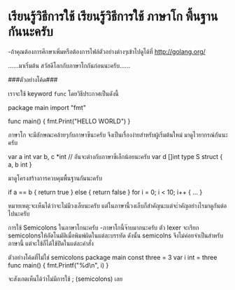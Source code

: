 
เรียนรู้วิธีการใช้ เรียนรู้วิธีการใช้ ภาษาโก พื้นฐานกันนะครับ
=============================================

-ถ้าคุณต้องการศึกษาเพิ่มหรือต้องการไฟล์ตัวอย่างต่างๆเข้าไปดูได้ที่ http://golang.org/

......มาเริ่มต้น สวัสดีโลกกับภาษาโกกันก่อนนะครับ......

###ตัวอย่างโค้ด###

เราจะใช้ keyword `func` โดยวิธีประกาศเป็นดังนี้

package main
import "fmt"

func main() {
        fmt.Print("HELLO WORLD")
}

ภาษาโก จะมีลักษณะคล้ายๆกับภาษาซีนะครับ จึงเป็นเรื่องง่ายสำหรับผู้เริ่มต้นใหม่
มาดูไวยากรณ์กันนะครับ

var a int
var b, c *int // อันจะต่างกับภาษาซีเล็กน้อยนะครับ
var d []int
type S struct { a, b int }

มาดูโครงสร้างการควบคุมพื้นฐานกันนะครับ

if a == b { return true } else { return false }
for i = 0; i < 10; i++ { ... }

หมายเหตุ:จะเห็นได้ว่าจะไม่มีวงเล็บนะครับ แต่ในภาษานี้วงเล็บก็สำคัญนะแต่จะำคัญอย่างไรมาดูกันต่อไปนะครับ

การใช้ Semicolons ในภาษาโกนะครับ
-ภาษาโกนี้จ๊าบมากนะครับ ตัว lexer จะเรียก semicolonsให้อัตโนมัติเมื่อพิมพ์ผิดในแต่ละบรรทัด ดังนั้น semicolns จึงไม่ค่อยจำเป็นสำหรับภาษานี้ แต่จะใช้ก็ได้ใช้ปิดในแต่ละคำสั่ง

ตัวอย่างโค้ดที่ไม่ใช่ semicolons
package main
const three = 3
var i int = three
func main() { fmt.Printf("%d\n", i) }

จะสังเกตเห็นได้ว่าไม่มีการใช้ ; (semicolons) เลย




















